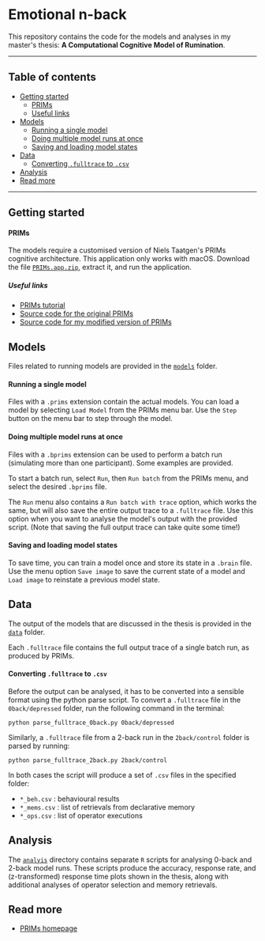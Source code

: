# **Emotional n-back**

This repository contains the code for the models and analyses in my master's thesis: **A Computational Cognitive Model of Rumination**.

---

## Table of contents
- [Getting started](#getting-started)
    - [PRIMs](#prims)
    - [Useful links](#useful-links)
- [Models](#models)
    - [Running a single model](#running-a-single-model)
    - [Doing multiple model runs at once](#doing-multiple-model-runs-at-once)
    - [Saving and loading model states](#saving-and-loading-model-states)
- [Data](#data)
    - [Converting `.fulltrace` to `.csv`](#converting-.fulltrace-to-.csv)
- [Analysis](#analysis)
- [Read more](#read-more)

---

## Getting started

#### PRIMs
The models require a customised version of Niels Taatgen's PRIMs cognitive architecture.
This application only works with macOS.
Download the file [`PRIMs.app.zip`](PRIMs.app.zip), extract it, and run the application.

##### Useful links
- [PRIMs tutorial](https://github.com/ntaatgen/PRIMs-Tutorial)
- [Source code for the original PRIMs](https://github.com/ntaatgen/ACTransfer)
- [Source code for my modified version of PRIMs](https://github.com/maartenvandervelde/ACTransfer/tree/Maarten/)


## Models
Files related to running models are provided in the [`models`](models) folder.

#### Running a single model
Files with a `.prims` extension contain the actual models.
You can load a model by selecting `Load Model` from the PRIMs menu bar.
Use the `Step` button on the menu bar to step through the model.


#### Doing multiple model runs at once
Files with a `.bprims` extension can be used to perform a batch run (simulating more than one participant).
Some examples are provided.

To start a batch run, select `Run`, then `Run batch` from the PRIMs menu, and select the desired `.bprims` file.

The `Run` menu also contains a `Run batch with trace` option, which works the same, but will also save the entire output trace to a `.fulltrace` file.
Use this option when you want to analyse the model's output with the provided script.
(Note that saving the full output trace can take quite some time!)


#### Saving and loading model states
To save time, you can train a model once and store its state in a `.brain` file.
Use the menu option `Save image` to save the current state of a model and `Load image` to reinstate a previous model state.


## Data
The output of the models that are discussed in the thesis is provided in the [`data`](data) folder.

Each `.fulltrace` file contains the full output trace of a single batch run, as produced by PRIMs.

#### Converting `.fulltrace` to `.csv`
Before the output can be analysed, it has to be converted into a sensible format using the python parse script.
To convert a `.fulltrace` file in the `0back/depressed` folder, run the following command in the terminal:
```
python parse_fulltrace_0back.py 0back/depressed
```

Similarly, a `.fulltrace` file from a 2-back run in the `2back/control` folder is parsed by running:
```
python parse_fulltrace_2back.py 2back/control
```

In both cases the script will produce a set of `.csv` files in the specified folder:
- `*_beh.csv` : behavioural results
- `*_mems.csv` : list of retrievals from declarative memory
- `*_ops.csv` : list of operator executions


## Analysis

The [`analyis`](analysis) directory contains separate `R` scripts for analysing 0-back and 2-back model runs.
These scripts produce the accuracy, response rate, and (z-transformed) response time plots shown in the thesis, along with additional analyses of operator selection and memory retrievals.



## Read more

- [PRIMs homepage](http://www.ai.rug.nl/~niels/actransfer.html)
